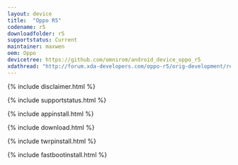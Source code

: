 ```yaml
---
layout: device
title:  "Oppo R5"
codename: r5
downloadfolder: r5
supportstatus: Current
maintainer: maxwen
oem: Oppo
devicetree: https://github.com/omnirom/android_device_oppo_r5
xdathread: "http://forum.xda-developers.com/oppo-r5/orig-development/recovery-twrp-2-8-6-0-touch-recovery-t3114720"
---
```


{% include disclaimer.html %}

{% include supportstatus.html %}

{% include appinstall.html %}

{% include download.html %}

{% include twrpinstall.html %}

{% include fastbootinstall.html %}
